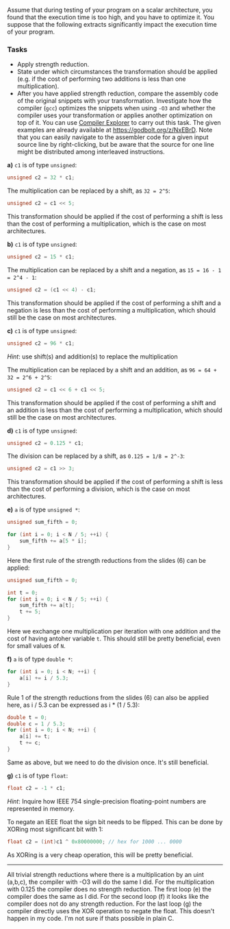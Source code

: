 
Assume that during testing of your program on a scalar architecture, you found that the execution time is too high, and you have to optimize it. You suppose that the following extracts significantly impact the execution time of your program.

### Tasks

- Apply strength reduction.
- State under which circumstances the transformation should be applied (e.g. if the cost of performing two additions is less than one multiplication).
- After you have applied strength reduction, compare the assembly code of the original snippets with your transformation. Investigate how the compiler (`gcc`) optimizes the snippets when using `-O3` and whether the compiler uses your transformation or applies another optimization on top of it. You can use [Compiler Explorer](https://godbolt.org/) to carry out this task. The given examples are already available at https://godbolt.org/z/NxEBrD. Note that you can easily navigate to the assembler code for a given input source line by right-clicking, but be aware that the source for one line might be distributed among interleaved instructions.



**a)** `c1` is of type `unsigned`:
```C
unsigned c2 = 32 * c1;
```

The multiplication can be replaced by a shift, as `32 = 2^5`:
```C
unsigned c2 = c1 << 5;
```
This transformation should be applied if the cost of performing a shift is less than the cost of performing a multiplication, which is the case on most architectures.


**b)** `c1` is of type `unsigned`:
```C
unsigned c2 = 15 * c1;
```

The multiplication can be replaced by a shift and a negation, as `15 = 16 - 1 = 2^4 - 1`:
```C
unsigned c2 = (c1 << 4) - c1;
```
This transformation should be applied if the cost of performing a shift and a negation is less than the cost of performing a multiplication, which should still be the case on most architectures.


**c)** `c1` is of type `unsigned`:
```C
unsigned c2 = 96 * c1;
```
_Hint_: use shift(s) and addition(s) to replace the multiplication

The multiplication can be replaced by a shift and an addition, as `96 = 64 + 32 = 2^6 + 2^5`:
```C
unsigned c2 = c1 << 6 + c1 << 5;
```
This transformation should be applied if the cost of performing a shift and an addition is less than the cost of performing a multiplication, which should still be the case on most architectures.


**d)** `c1` is of type `unsigned`:
```C
unsigned c2 = 0.125 * c1;
```

The division can be replaced by a shift, as `0.125 = 1/8 = 2^-3`:
```C
unsigned c2 = c1 >> 3;
```
This transformation should be applied if the cost of performing a shift is less than the cost of performing a division, which is the case on most architectures.


**e)** `a` is of type `unsigned *`:
```C
unsigned sum_fifth = 0;

for (int i = 0; i < N / 5; ++i) {
    sum_fifth += a[5 * i];
}
```
Here the first rule of the strength reductions from the slides (6) can be applied:
```C
unsigned sum_fifth = 0;

int t = 0;
for (int i = 0; i < N / 5; ++i) {
    sum_fifth += a[t];
    t += 5;
}
```
Here we exchange one multiplication per iteration with one addition and the cost of having antoher variable `t`. This should still be pretty beneficial, even for small values of `N`.

**f)** `a` is of type `double *`:
```C
for (int i = 0; i < N; ++i) {
    a[i] += i / 5.3;
}
```
Rule 1 of the strength reductions from the slides (6) can also be applied here, as i / 5.3 can be expressed as i * (1 / 5.3):
```C
double t = 0;
double c = 1 / 5.3;
for (int i = 0; i < N; ++i) {
    a[i] += t;
    t += c;
}
```
Same as above, but we need to do the division once. It's still beneficial.

**g)** `c1` is of type `float`:
```C
float c2 = -1 * c1;
```
_Hint_: Inquire how IEEE 754 single-precision floating-point numbers are represented in memory.

To negate an IEEE float the sign bit needs to be flipped. This can be done by XORing most significant bit with 1:
```C
float c2 = (int)c1 ^ 0x80000000; // hex for 1000 ... 0000
```
As XORing is a very cheap operation, this will be pretty beneficial. 

---

All trivial strength reductions where there is a multiplication by an uint (a,b,c), the compiler with -O3 will do the same I did.
For the multiplication with 0.125 the compiler does no strength reduction.
The first loop (e) the compiler does the same as I did.
For the second loop (f) it looks like the compiler does not do any strength reduction. 
For the last loop (g) the compiler directly uses the XOR operation to negate the float. This doesn't happen in my code. I'm not sure if thats possible in plain C.

